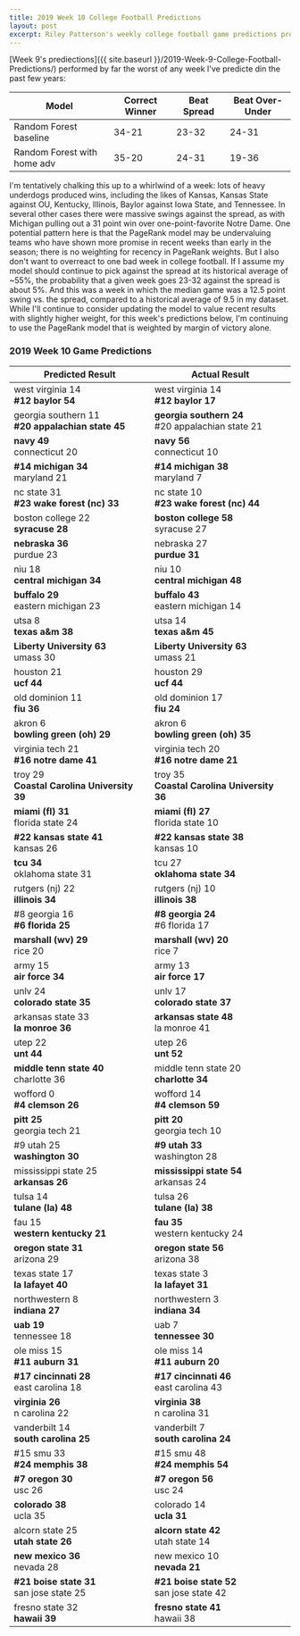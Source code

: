 ```yaml
---
title: 2019 Week 10 College Football Predictions
layout: post
excerpt: Riley Patterson's weekly college football game predictions produced from a gradually improving pagerank-based model. Updated with comparisons to actual results as those results come in.
---
```


[Week 9's prediections]({{ site.baseurl }}/2019-Week-9-College-Football-Predictions/) performed by far the worst of any week I've predicte din the past few years:

| Model | Correct Winner | Beat Spread | Beat Over-Under |
|-------|----------------|-------------|-----------------|
| Random Forest baseline | 34-21 | 23-32 | 24-31 |
| Random Forest with home adv | 35-20 | 24-31 | 19-36 |

I'm tentatively chalking this up to a whirlwind of a week: lots of heavy underdogs produced wins, including the likes of Kansas, Kansas State against OU, Kentucky, Illinois, Baylor against Iowa State, and Tennessee. In several other cases there were massive swings against the spread, as with Michigan pulling out a 31 point win over one-point-favorite Notre Dame. One potential pattern here is that the PageRank model may be undervaluing teams who have shown more promise in recent weeks than early in the season; there is no weighting for recency in PageRank weights. But I also don't want to overreact to one bad week in college football. If I assume my model should continue to pick against the spread at its historical average of ~55%, the probability that a given week goes 23-32 against the spread is about 5%. And this was a week in which the median game was a 12.5 point swing vs. the spread, compared to a historical average of 9.5 in my dataset. While I'll continue to consider updating the model to value recent results with slightly higher weight, for this week's predictions below, I'm continuing to use the PageRank model that is weighted by margin of victory alone.

### 2019 Week 10 Game Predictions

| Predicted Result | Actual Result |
|------------------|---------------|
| west virginia 14<br>**#12 baylor 54** | west virginia 14<br>**#12 baylor 17** |
| georgia southern 11<br>**#20 appalachian state 45** | **georgia southern 24**<br>#20 appalachian state 21 |
| **navy 49**<br>connecticut 20 | **navy 56**<br>connecticut 10 |
| **#14 michigan 34**<br>maryland 21 | **#14 michigan 38**<br>maryland 7 |
| nc state 31<br>**#23 wake forest (nc) 33** | nc state 10<br>**#23 wake forest (nc) 44** |
| boston college 22<br>**syracuse 28** | **boston college 58**<br>syracuse 27 |
| **nebraska 36**<br>purdue 23 | nebraska 27<br>**purdue 31** |
| niu 18<br>**central michigan 34** | niu 10<br>**central michigan 48** |
| **buffalo 29**<br>eastern michigan 23 | **buffalo 43**<br>eastern michigan 14 |
| utsa 8<br>**texas a&m 38** | utsa 14<br>**texas a&m 45** |
| **Liberty University 63**<br>umass 30 | **Liberty University 63**<br>umass 21 |
| houston 21<br>**ucf 44** | houston 29<br>**ucf 44** |
| old dominion 11<br>**fiu 36** | old dominion 17<br>**fiu 24** |
| akron 6<br>**bowling green (oh) 29** | akron 6<br>**bowling green (oh) 35** |
| virginia tech 21<br>**#16 notre dame 41** | virginia tech 20<br>**#16 notre dame 21** |
| troy 29<br>**Coastal Carolina University 39** | troy 35<br>**Coastal Carolina University 36** |
| **miami (fl) 31**<br>florida state 24 | **miami (fl) 27**<br>florida state 10 |
| **#22 kansas state 41**<br>kansas 26 | **#22 kansas state 38**<br>kansas 10 |
| **tcu 34**<br>oklahoma state 31 | tcu 27<br>**oklahoma state 34** |
| rutgers (nj) 22<br>**illinois 34** | rutgers (nj) 10<br>**illinois 38** |
| #8 georgia 16<br>**#6 florida 25** | **#8 georgia 24**<br>#6 florida 17 |
| **marshall (wv) 29**<br>rice 20 | **marshall (wv) 20**<br>rice 7 |
| army 15<br>**air force 34** | army 13<br>**air force 17** |
| unlv 24<br>**colorado state 35** | unlv 17<br>**colorado state 37** |
| arkansas state 33<br>**la monroe 36** | **arkansas state 48**<br>la monroe 41 |
| utep 22<br>**unt 44** | utep 26<br>**unt 52** |
| **middle tenn state 40**<br>charlotte 36 | middle tenn state 20<br>**charlotte 34** |
| wofford 0<br>**#4 clemson 26** | wofford 14<br>**#4 clemson 59** |
| **pitt 25**<br>georgia tech 21 | **pitt 20**<br>georgia tech 10 |
| #9 utah 25<br>**washington 30** | **#9 utah 33**<br>washington 28 |
| mississippi state 25<br>**arkansas 26** | **mississippi state 54**<br>arkansas 24 |
| tulsa 14<br>**tulane (la) 48** | tulsa 26<br>**tulane (la) 38** |
| fau 15<br>**western kentucky 21** | **fau 35**<br>western kentucky 24 |
| **oregon state 31**<br>arizona 29 | **oregon state 56**<br>arizona 38 |
| texas state 17<br>**la lafayet 40** | texas state 3<br>**la lafayet 31** |
| northwestern 8<br>**indiana 27** | northwestern 3<br>**indiana 34** |
| **uab 19**<br>tennessee 18 | uab 7<br>**tennessee 30** |
| ole miss 15<br>**#11 auburn 31** | ole miss 14<br>**#11 auburn 20** |
| **#17 cincinnati 28**<br>east carolina 18 | **#17 cincinnati 46**<br>east carolina 43 |
| **virginia 26**<br>n carolina 22 | **virginia 38**<br>n carolina 31 |
| vanderbilt 14<br>**south carolina 25** | vanderbilt 7<br>**south carolina 24** |
| #15 smu 33<br>**#24 memphis 38** | #15 smu 48<br>**#24 memphis 54** |
| **#7 oregon 30**<br>usc 26 | **#7 oregon 56**<br>usc 24 |
| **colorado 38**<br>ucla 35 | colorado 14<br>**ucla 31** |
| alcorn state 25<br>**utah state 26** | **alcorn state 42**<br>utah state 14 |
| **new mexico 36**<br>nevada 28 | new mexico 10<br>**nevada 21** |
| **#21 boise state 31**<br>san jose state 25 | **#21 boise state 52**<br>san jose state 42 |
| fresno state 32<br>**hawaii 39** | **fresno state 41**<br>hawaii 38 |
